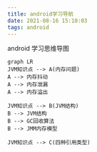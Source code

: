 ```yaml
---
title: android学习导航
date: 2021-08-16 15:10:03
tags: android
---
```


android 学习思维导图

```mermaid
graph LR
JVM知识点 --> A(内存问题)
A --> 内存抖动
A --> 内存泄漏
A --> 内存溢出

JVM知识点 --> B(JVM结构)
B --> JVM结构
B --> GC回收算法
B --> JMM内存模型

JVM知识点 --> C(四种引用类型)
```
